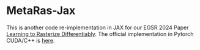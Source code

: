 # MetaRas-Jax

This is another code re-implementation in JAX for our EGSR 2024 Paper [Learning to Rasterize Differentiably](https://theo-wu.github.io/MetaRas/). The official implementation in Pytorch CUDA/C++ is [here](https://github.com/Theo-Wu/MetaRas).
 
